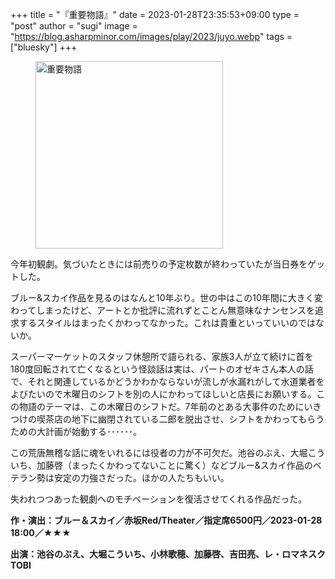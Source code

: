 +++
title = "『重要物語』"
date = 2023-01-28T23:35:53+09:00
type = "post"
author = "sugi"
image = "https://blog.asharpminor.com/images/play/2023/juyo.webp"
tags = ["bluesky"]
+++
<figure class="alignleft"><img src="/images/play/2023/juyo.webp" alt="重要物語" style="width: 300px !important;"></figure>

今年初観劇。気づいたときには前売りの予定枚数が終わっていたが当日券をゲットした。

ブルー&スカイ作品を見るのはなんと10年ぶり。世の中はこの10年間に大きく変わってしまったけど、アートとか批評に流れずとことん無意味なナンセンスを追求するスタイルはまったくかわってなかった。これは貴重といっていいのではないか。

スーパーマーケットのスタッフ休憩所で語られる、家族3人が立て続けに首を180度回転されて亡くなるという怪談話は実は、パートのオゼキさん本人の話で、それと関連しているかどうかわかならないが流しが水漏れがして水道業者をよびたいので木曜日のシフトを別の人にかわってほしいと店長にお願いする。この物語のテーマは、この木曜日のシフトだ。7年前のとある大事件のためにいきつけの喫茶店の地下に幽閉されている二郎を脱出させ、シフトをかわってもらうための大計画が始動する･･････。

この荒唐無稽な話に魂をいれるには役者の力が不可欠だ。池谷のぶえ、大堀こういち、加藤啓（まったくかわってないことに驚く）などブルー&スカイ作品のベテラン勢は安定の力強さだった。ほかの人たちもいい。

失われつつあった観劇へのモチベーションを復活させてくれる作品だった。

**作・演出：ブルー＆スカイ／赤坂Red/Theater／指定席6500円／2023-01-28 18:00／★★★**

**出演：池谷のぶえ、大堀こういち、小林歌穂、加藤啓、吉田亮、レ・ロマネスクTOBI**